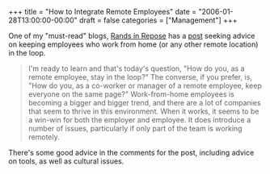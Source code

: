 +++
title = "How to Integrate Remote Employees"
date = "2006-01-28T13:00:00-00:00"
draft = false
categories = ["Management"]
+++

One of my "must-read" blogs, [Rands in Repose](http://www.randsinrepose.com/) has a
[post](http://www.randsinrepose.com/archives/2006/01/27/remotely.html)
seeking advice on keeping employees who work from home (or any other
remote location) in the loop.

> I'm ready to learn and that's today's question, "How do you, as a remote employee, stay in the loop?" The converse, if you prefer, is, "How do you, as a co-worker or manager of a remote employee, keep everyone on the same page?" Work-from-home employees is becoming a bigger and bigger trend, and there are a lot of companies that seem to thrive in this environment. When it works, it seems to be a win-win for both the employer and employee. It does introduce a number of issues, particularly if only part of the team is working remotely.

There's some good advice in the comments for the post, including advice
on tools, as well as cultural issues.
